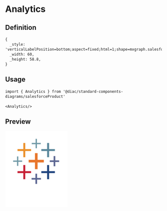 # Analytics

## Definition

```
{
  _style: 'verticalLabelPosition=bottom;aspect=fixed;html=1;shape=mxgraph.salesforce.analytics;',
  _width: 60,
  _height: 58.8,
}
```

## Usage

```
import { Analytics } from '@diac/standard-components-diagrams/salesforceProduct'

<Analytics/>
```

## Preview

<img src="./analytics.png" width="200"/>
